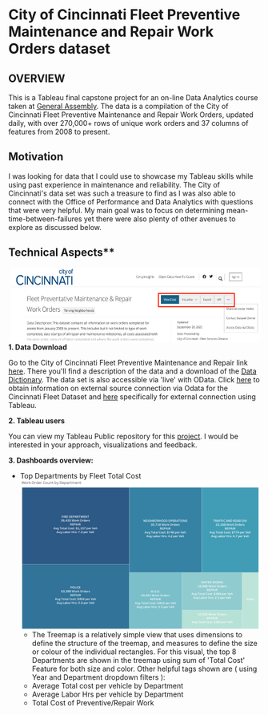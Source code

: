 # City of Cincinnati Fleet Preventive Maintenance and Repair Work Orders dataset

## OVERVIEW

This is a Tableau final capstone project for an on-line Data Analytics course taken at [General Assembly](https://generalassemb.ly/education/data-analytics/san-francisco). 
The data is a compilation of the City of Cincinnati Fleet Preventive Maintenance and Repair Work Orders, updated daily, with over 270,000+ rows of unique work orders and 37 columns of features from 2008 to present.

## Motivation

I was looking for data that I could use to showcase my Tableau skills while using past experience in maintenance and reliability. The City of Cincinnati's data set was such a treasure to find as I was also able to connect with the Office of Performance and Data Analytics with questions that were very helpful. My main goal was to focus on determining mean-time-between-failures yet there were also plenty of other avenues to explore as discussed below.

## Technical Aspects**
<a href="url"><img src="https://github.com/rmunoz2165/cincinnati-dataset/blob/master/images/DownloadData.png" align="right" height="150" width="500" ></a>
**1. Data Download**

Go to the City of Cincinnati Fleet Preventive Maintenance and Repair link [here](https://data.cincinnati-oh.gov/Thriving-Neighborhoods/Fleet-Preventative-Maintenance-Repair-Work-Orders/2a8x-bxjm).
There you'll find a description of the data and a download of the [Data Dictionary](https://data.cincinnati-oh.gov/api/views/2a8x-bxjm/files/d5a81f3e-b274-44c7-8569-458883d0cc5f?download=true&filename=Fleet%20Preventative%20Maintenance%20&%20Repair%20Work%20Orders-%20Data%20Profile%20-%203b.Data%20Dictionary.pdf). The data set is also accessible via 'live' with OData. Click [here](https://support.socrata.com/hc/en-us/articles/115005364207) to obtain information on external source connection via Odata for the Cincinnati Fleet Dataset and [here](https://support.socrata.com/hc/en-us/articles/115011744048-Open-A-Socrata-Dataset-In-Tableau-Desktop) specifically for external connection using Tableau.

**2. Tableau users**

You can view my Tableau Public repository for this [project](https://public.tableau.com/profile/robert.d.munoz#!/vizhome/CincinnatiFleetServices/Main?publish=yes). I would be interested in your approach, visualizations and feedback.

**3. Dashboards overview:**
   - Top Departments by Fleet Total Cost <a href =  "url"><img src="https://github.com/rmunoz2165/cincinnati-dataset/blob/master/images/FleetDatasetTreemap.png"  align="right" height="300" width="500"></a>
     - The Treemap is a relatively simple view that uses dimensions to define the structure of the treemap, and measures to define the size or colour of the  individual rectangles. For this visual, the top 8 Departments are shown in the treemap using sum of 'Total Cost' Feature for both size and color. Other helpful tags shown are ( using Year and Department dropdown filters ): 
     - Average Total cost per vehicle by Department
     - Average Labor Hrs per vehicle by Department
     - Total Cost of Preventive/Repair Work
